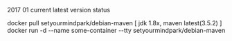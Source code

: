 2017 01 current latest version status

docker pull setyourmindpark/debian-maven [ jdk 1.8x, maven latest(3.5.2) ]
docker run -d --name some-container --tty setyourmindpark/debian-maven
